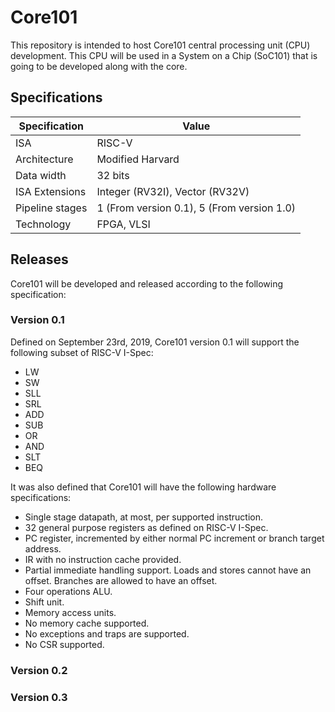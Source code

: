# Core101
This repository is intended to host Core101 central processing unit (CPU) development. This CPU will be used in a System on a Chip (SoC101) that is going to be developed along with the core.

## Specifications

  |Specification | Value |
  |---|---|
  |ISA|RISC-V|
  |Architecture|Modified Harvard|
  |Data width|32 bits|
  |ISA Extensions|Integer (RV32I), Vector (RV32V)|
  |Pipeline stages|1 (From version 0.1), 5 (From version 1.0)|
  |Technology|FPGA, VLSI|

## Releases
Core101 will be developed and released according to the following specification:

### Version 0.1
Defined on September 23rd, 2019, Core101 version 0.1 will support the following subset of RISC-V I-Spec:

* LW
* SW
* SLL
* SRL
* ADD
* SUB
* OR
* AND
* SLT
* BEQ

It was also defined that Core101 will have the following hardware specifications:

* Single stage datapath, at most, per supported instruction.
* 32 general purpose registers as defined on RISC-V I-Spec.
* PC register, incremented by either normal PC increment or branch target address.
* IR with no instruction cache provided.
* Partial immediate handling support. Loads and stores cannot have an offset. Branches are allowed to have an offset.
* Four operations ALU.
* Shift unit.
* Memory access units.
* No memory cache supported.
* No exceptions and traps are supported.
* No CSR supported.


### Version 0.2


### Version 0.3
